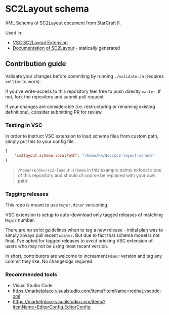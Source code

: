 # SC2Layout schema

XML Schema of SC2Layout document from StarCraft II.

Used in:

* [VSC SC2Layout Extension](https://marketplace.visualstudio.com/items?itemName=talv.sc2layouts)
* [Documentation of SC2Layout](https://mapster.talv.space/ui-layout) - statically generated

## Contribution guide

Validate your changes before commiting by running `./validate.sh` (requires `xmllint` to work).

If you've write-access to this repository feel free to push directly `master`. If not, fork the repository and submit pull request.

If your changes are considerable (i.e. restructuring or renaming existing definitions), consider submitting PR for review.

### Testing in VSC

In order to instruct VSC extension to load schema files from custom path, simply put this to your config file.

```json
{
    "sc2layout.schema.localPath": "/home/kk/dev/sc2-layout-schema"
}
```
> `/home/kk/dev/sc2-layout-schema` in this example points to local clone of this repository and should of course be replaced with your own path.

### Tagging releases

This repo is meant to use `Major.Minor` versioning.

VSC extension is setup to auto-download only tagged releases of matching `Major` number.

There are no strict guidelines when to tag a new release - initial plan was to simply always pull recent `master`. But due to fact that schema model is not final, I've opted for tagged releases to avoid bricking VSC extension of users who may not be using most recent version.

In short, contributors are welcome to increament `Minor` version and tag any commit they like. No changelogs required.

### Recommended tools

* Visual Studio Code
* https://marketplace.visualstudio.com/items?itemName=redhat.vscode-xml
* https://marketplace.visualstudio.com/items?itemName=EditorConfig.EditorConfig
